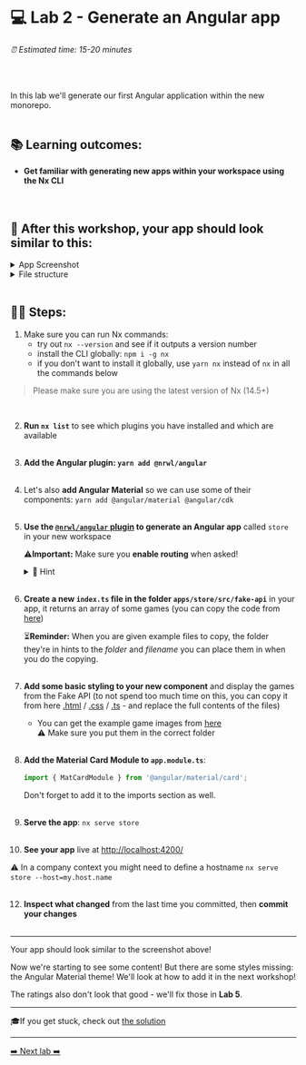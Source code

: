 # 💻 Lab 2 - Generate an Angular app

###### ⏰ Estimated time: 15-20 minutes
<br />

In this lab we'll generate our first Angular application within the new monorepo.
<br /><br />

## 📚 Learning outcomes:

- **Get familiar with generating new apps within your workspace using the Nx CLI**
<br /><br /><br />

## 📲 After this workshop, your app should look similar to this:

<details>
  <summary>App Screenshot</summary>
  <img src="../assets/lab2_result.png" width="500" alt="screenshot of lab2 result">
</details>

<details>
  <summary>File structure</summary>
  <img src="../assets/lab2_file_structure.png" height="700" alt="lab2 file structure">
</details>
<br />

## 🏋️‍♀️ Steps:

1. Make sure you can run Nx commands:
   - try out `nx --version` and see if it outputs a version number
   - install the CLI globally: `npm i -g nx`
   - if you don't want to install it globally, use `yarn nx` instead of `nx` in all the commands below

> Please make sure you are using the latest version of Nx (14.5+)

   <br />

2. **Run `nx list`** to see which plugins you have installed and which are available
   <br /> <br /> 

3. **Add the Angular plugin: `yarn add @nrwl/angular`**
   <br /> <br /> 

4. Let's also **add Angular Material** so we can use some of their components: `yarn add @angular/material @angular/cdk`
   <br /> <br /> 
5. **Use the [`@nrwl/angular` plugin](https://nx.dev/packages/angular/generators/application) to generate an Angular app** called `store` in your new workspace

   ⚠️**Important:** Make sure you **enable routing** when asked!

   <details>
   <summary>🐳 Hint</summary>
   <img src="../assets/lab2_cmds.png" alt="Nx generate cmd structure">
   </details>
   <br />

6. **Create a new `index.ts` file in the folder `apps/store/src/fake-api`** in your app, it returns an array of some games (you can copy the code from [here](../../examples/lab2/apps/store/src/fake-api/index.ts))
   
   ⏳**Reminder:** When you are given example files to copy, the folder they're in hints to the _folder_ and _filename_ you can place them in when you do the copying.
   <br /> <br /> 
   
7. **Add some basic styling to your new component** and display the games from the Fake API (to not spend too much time on this, you can copy it from here [.html](../../examples/lab2/apps/store/src/app/app.component.html) / [.css](../../examples/lab2/apps/store/src/app/app.component.css) / [.ts](../../examples/lab2/apps/store/src/app/app.component.ts) - and replace the full contents of the files)
   + You can get the example game images from [here](../../examples/lab2/apps/store/src/assets)
      <br />⚠️ Make sure you put them in the correct folder
   <br /> <br /> 

9. **Add the Material Card Module to `app.module.ts`**:

   ```ts
   import { MatCardModule } from '@angular/material/card';
   ```
   Don't forget to add it to the imports section as well. 
   <br /> <br /> 
   
10. **Serve the app**: `nx serve store`
   <br /> <br /> 

11. **See your app** live at [http://localhost:4200/](http://localhost:4200/)

   ⚠️ In a company context you might need to define a hostname ``` nx serve store --host=my.host.name  ```
   <br /> <br /> 

12. **Inspect what changed** from the last time you committed, then **commit your changes**
   <br /> <br /> 

---

Your app should look similar to the screenshot above!

Now we're starting to see some content! But there are some styles missing: the Angular Material theme! We'll look at how to add it in the next workshop!

The ratings also don't look that good - we'll fix those in **Lab 5**.

---

🎓If you get stuck, check out [the solution](SOLUTION.md)

---

[➡️ Next lab ➡️](../lab3/LAB.md)
